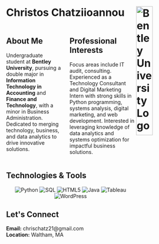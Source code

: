 # Christos Chatziioannou  <img align="right" src="https://d2f5upgbvkx8pz.cloudfront.net/sites/default/files/inline-files/Bentley_University_Logo_Horizontal_Stacked_KO.png" alt="Bentley University Logo" width="30%">

<div style="display: flex; justify-content: space-between; gap: 20px;">

<div>
<h2>About Me</h2>
<p>
Undergraduate student at <strong>Bentley University</strong>, pursuing a double major in <strong>Information Technology in Accounting</strong> and <strong>Finance and Technology</strong>, with a minor in Business Administration. Dedicated to merging technology, business, and data analytics to drive innovative solutions.
</p>
</div>

<div>
<h2>Professional Interests</h2>
<p>
Focus areas include IT audit, consulting. Experienced as a Technology Consultant and Digital Marketing Intern with strong skills in Python programming, systems analysis, digital marketing, and web development. Interested in leveraging knowledge of data analytics and systems optimization for impactful business solutions.
</p>
</div>

</div>

<div>
<h2>Technologies & Tools</h2>
<div align="center">

![Python](https://img.shields.io/badge/Python-3776AB?style=for-the-badge&logo=python&logoColor=white)
![SQL](https://img.shields.io/badge/SQL-4479A1?style=for-the-badge&logo=postgresql&logoColor=white)
![HTML5](https://img.shields.io/badge/HTML5-E34F26?style=for-the-badge&logo=html5&logoColor=white)
![Java](https://img.shields.io/badge/Java-007396?style=for-the-badge&logo=java&logoColor=white)
![Tableau](https://img.shields.io/badge/Tableau-E97627?style=for-the-badge&logo=tableau&logoColor=white)
![WordPress](https://img.shields.io/badge/WordPress-21759B?style=for-the-badge&logo=wordpress&logoColor=white)

</div>
</div>

<div>
<h2>Let's Connect</h2>
<p>
  <strong>Email:</strong> chrischatz21@gmail.com  <br>
  <strong>Location:</strong> Waltham, MA
</p>
</div>

